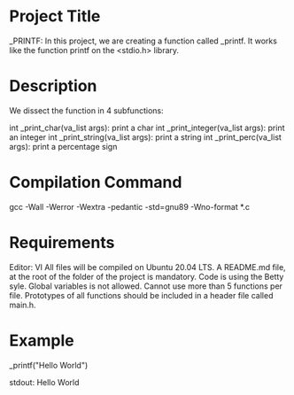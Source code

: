 # Project Title

_PRINTF: In this project, we are creating a function called _printf. It works like the function printf on the <stdio.h> library.

# Description

We dissect the function in 4 subfunctions:

int _print_char(va_list args): print a char
int _print_integer(va_list args): print an integer
int _print_string(va_list args): print a string
int _print_perc(va_list args): print a percentage sign

# Compilation Command

gcc -Wall -Werror -Wextra -pedantic -std=gnu89 -Wno-format *.c

# Requirements

Editor: VI
All files will be compiled on Ubuntu 20.04 LTS.
A README.md file, at the root of the folder of the project is mandatory.
Code is using the Betty syle.
Global variables is not allowed.
Cannot use more than 5 functions per file.
Prototypes of all functions should be included in a header file called main.h.

# Example

_printf("Hello World")

stdout: Hello World
